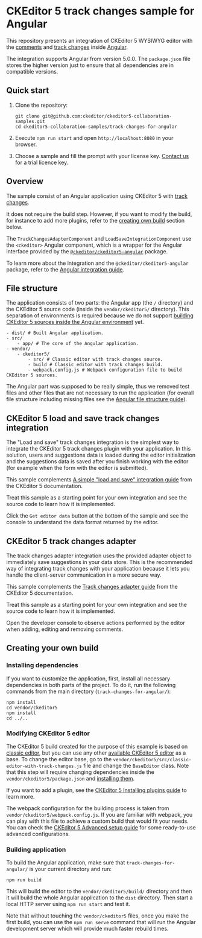 # CKEditor 5 track changes sample for Angular

This repository presents an integration of CKEditor 5 WYSIWYG editor with the [comments](https://ckeditor.com/docs/ckeditor5/latest/features/collaboration/comments/comments.html) and [track changes](https://ckeditor.com/docs/ckeditor5/latest/features/collaboration/track-changes/track-changes.html) inside [Angular](https://angular.io/).

The integration supports Angular from version 5.0.0. The `package.json` file stores the higher version just to ensure that all dependencies are in compatible versions.

## Quick start

1. Clone the repository:

   ```
   git clone git@github.com:ckeditor/ckeditor5-collaboration-samples.git
   cd ckeditor5-collaboration-samples/track-changes-for-angular
   ```

1. Execute `npm run start` and open `http://localhost:8080` in your browser.

1. Choose a sample and fill the prompt with your license key. [Contact us](https://ckeditor.com/contact/) for a trial licence key.

## Overview

The sample consist of an Angular application using CKEditor 5 with [track changes](https://ckeditor.com/docs/ckeditor5/latest/features/collaboration/track-changes/track-changes.html).

It does not require the build step. However, if you want to modify the build, for instance to add more plugins, refer to the [creating own build](#creating-your-own-build) section below.

The `TrackChangesAdapterComponent` and `LoadSaveIntegrationComponent` use the `<ckeditor>` Angular component, which is a wrapper for the Angular interface provided by the [`@ckeditor/ckeditor5-angular`](https://github.com/ckeditor/ckeditor5-angular) package.

To learn more about the integration and the `@ckeditor/ckeditor5-angular` package, refer to the [Angular integration guide](https://ckeditor.com/docs/ckeditor5/latest/builds/guides/integration/frameworks/angular.html).

## File structure

The application consists of two parts: the Angular app (the `/` directory) and the CKEditor 5 source code (inside the `vendor/ckeditor5/` directory). This separation of environments is required because we do not support [building CKEditor 5 sources inside the Angular environment](https://github.com/ckeditor/ckeditor5-angular/issues/26) yet.

```
- dist/ # Built Angular application.
- src/
	- app/ # The core of the Angular application.
- vendor/
	- ckeditor5/ 
		- src/ # Classic editor with track changes source.
		- build # Classic editor with track changes build.
		- webpack.config.js # Webpack configuration file to build CKEditor 5 sources.
```

The Angular part was supposed to be really simple, thus we removed test files and other files that are not necessary to run the application (for overall file structure including missing files see the [Angular file structure guide](https://angular.io/guide/file-structure)).

## CKEditor 5 load and save track changes integration

The "Load and save" track changes integration is the simplest way to integrate the CKEditor 5 track changes plugin with your application. In this solution, users and suggestions data is loaded during the editor initialization and the suggestions data is saved after you finish working with the editor (for example when the form with the editor is submitted).

This sample complements [A simple "load and save" integration guide](https://ckeditor.com/docs/ckeditor5/latest/features/collaboration/track-changes/track-changes-integration.html#a-simple-load-and-save-integration) from the CKEditor 5 documentation.

Treat this sample as a starting point for your own integration and see the source code to learn how it is implemented.

Click the `Get editor data` button at the bottom of the sample and see the console to understand the data format returned by the editor.

## CKEditor 5 track changes adapter

The track changes adapter integration uses the provided adapter object to immediately save suggestions in your data store. This is the recommended way of integrating track changes with your application because it lets you handle the client-server communication in a more secure way.

This sample complements the [Track changes adapter guide](https://ckeditor.com/docs/ckeditor5/latest/features/collaboration/track-changes/track-changes-integration.html#adapter-integration) from the CKEditor 5 documentation.

Treat this sample as a starting point for your own integration and see the source code to learn how it is implemented.

Open the developer console to observe actions performed by the editor when adding, editing and removing comments.

## Creating your own build

### Installing dependencies

If you want to customize the application, first, install all necessary dependencies in both parts of the project. To do it, run the following commands from the main directory (`track-changes-for-angular/`):

```
npm install
cd vendor/ckeditor5
npm install
cd ../..
```

### Modifying CKEditor 5 editor

The CKEditor 5 build created for the purpose of this example is based on [classic editor](https://ckeditor.com/docs/ckeditor5/latest/builds/guides/overview.html#classic-editor), but you can use any other [available CKEditor 5 editor](https://github.com/ckeditor/ckeditor5#editors) as a base. To change the editor base, go to the `vendor/ckeditor5/src/classic-editor-with-track-changes.js` file and change the `BaseEditor` class. Note that this step will require changing dependencies inside the `vendor/ckeditor5/package.json` and [installing them](#installing-dependencies).

If you want to add a plugin, see the [CKEditor 5 Installing plugins guide](https://ckeditor.com/docs/ckeditor5/latest/builds/guides/integration/installing-plugins.html#adding-a-plugin-to-an-editor) to learn more.

The webpack configuration for the building process is taken from `vendor/ckeditor5/webpack.config.js`. If you are familiar with webpack, you can play with this file to achieve a custom build that would fit your needs. You can check the [CKEditor 5 Advanced setup guide](https://ckeditor.com/docs/ckeditor5/latest/builds/guides/integration/advanced-setup.html#webpack-configuration) for some ready-to-use advanced configurations.

### Building application

To build the Angular application, make sure that `track-changes-for-angular/` is your current directory and run:

```
npm run build
```

This will build the editor to the `vendor/ckeditor5/build/` directory and then it will build the whole Angular application to the `dist` directory. Then start a local HTTP server using `npm run start` and test it.

Note that without touching the `vendor/ckeditor5` files, once you make the first build, you can use the `npm run serve`  command that will run the Angular development server which will provide much faster rebuild times.
